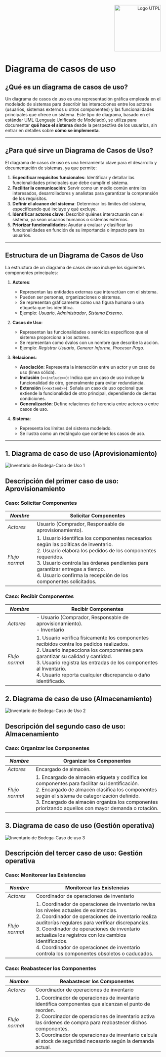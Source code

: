<p align="right">
  <img src="https://i.postimg.cc/13qQdqZs/utpllogo.png" alt="Logo UTPL" width="150"/>
</p>


# Diagrama de casos de uso 

## ¿Qué es un diagrama de casos de uso?

Un diagrama de casos de uso es una representación gráfica empleada en el modelado de sistemas para describir las interacciones entre los actores (usuarios, sistemas externos u otros componentes) y las funcionalidades principales que ofrece un sistema. Este tipo de diagrama, basado en el estándar UML (Lenguaje Unificado de Modelado), se utiliza para documentar **qué hace el sistema** desde la perspectiva de los usuarios, sin entrar en detalles sobre **cómo se implementa**.

---

## ¿Para qué sirve un Diagrama de Casos de Uso?

El diagrama de casos de uso es una herramienta clave para el desarrollo y documentación de sistemas, ya que permite:

1. **Especificar requisitos funcionales**: Identificar y detallar las funcionalidades principales que debe cumplir el sistema.
2. **Facilitar la comunicación**: Servir como un medio común entre los interesados, desarrolladores y analistas para garantizar la comprensión de los requisitos.
3. **Definir el alcance del sistema**: Determinar los límites del sistema, especificando qué incluye y qué excluye.
4. **Identificar actores clave**: Describir quiénes interactuarán con el sistema, ya sean usuarios humanos o sistemas externos.
5. **Priorizar funcionalidades**: Ayudar a evaluar y clasificar las funcionalidades en función de su importancia o impacto para los usuarios.

---

## Estructura de un Diagrama de Casos de Uso

La estructura de un diagrama de casos de uso incluye los siguientes componentes principales:

1. **Actores**:
   - Representan las entidades externas que interactúan con el sistema.
   - Pueden ser personas, organizaciones o sistemas.
   - Se representan gráficamente como una figura humana o una etiqueta que los identifica.
   - Ejemplo: *Usuario*, *Administrador*, *Sistema Externo*.

2. **Casos de Uso**:
   - Representan las funcionalidades o servicios específicos que el sistema proporciona a los actores.
   - Se representan como óvalos con un nombre que describe la acción.
   - Ejemplo: *Registrar Usuario*, *Generar Informe*, *Procesar Pago*.

3. **Relaciones**:
   - **Asociación**: Representa la interacción entre un actor y un caso de uso (línea sólida).
   - **Inclusión** (`<<include>>`): Indica que un caso de uso incluye la funcionalidad de otro, generalmente para evitar redundancia.
   - **Extensión** (`<<extend>>`): Señala un caso de uso opcional que extiende la funcionalidad de otro principal, dependiendo de ciertas condiciones.
   - **Generalización**: Define relaciones de herencia entre actores o entre casos de uso.

4. **Sistema**:
   - Representa los límites del sistema modelado.
   - Se ilustra como un rectángulo que contiene los casos de uso.

---
## 1. Diagrama de caso de uso (Aprovisionamiento)

![Inventario de Bodega-Caso de Uso 1](https://github.com/user-attachments/assets/53aa4410-8fd5-463e-b956-7a08203f77b2)

 ## Descripción del primer caso de uso: Aprovisionamiento

 ### Caso: Solicitar Componentes 

| *Nombre*           | Solicitar Componentes                      |
|-----------------------|-------------------------------------------------|
| *Actores*          | Usuario (Comprador, Responsable de aprovisionamiento).    |
| *Flujo normal*     | 1. Usuario identifica los componentes necesarios según las políticas de inventario. <br>2. Usuario elabora los pedidos de los componentes requeridos.<br>3. Usuario controla las órdenes pendientes para garantizar entregas a tiempo. <br>4. Usuario confirma la recepción de los componentes solicitados.|

 ### Caso: Recibir Componentes

| *Nombre*           | Recibir Componentes                          |
|-----------------------|-------------------------------------------------|
| *Actores*          | - Usuario (Comprador, Responsable de aprovisionamiento).<br> - Inventario   |
| *Flujo normal*     | 1. Usuario verifica físicamente los componentes recibidos contra los pedidos realizados.<br>2. Usuario inspecciona los componentes para garantizar su calidad y cantidad.<br>3. Usuario registra las entradas de los componentes al Inventario.<br>4. Usuario reporta cualquier discrepancia o daño identificado.|

## 2. Diagrama de caso de uso (Almacenamiento)

![Inventario de Bodega-Caso de Uso 2](https://github.com/user-attachments/assets/9b1955ed-38bf-47ee-a909-547a3e15675e)

 ## Descripción del segundo caso de uso: Almacenamiento

 ### Caso: Organizar los Componentes 

| *Nombre*           | Organizar los Componentes                                    |
|-----------------------|-------------------------------------------------|
| *Actores*          | Encargado de almacén.     |
| *Flujo normal*     | 1. Encargado de almacén etiqueta y codifica los componentes para facilitar su identificación. <br>2. Encargado de almacén clasifica los componentes según el sistema de categorización definido.<br>3. Encargado de almacén organiza los componentes priorizando aquellos con mayor demanda o rotación. |
 
## 3. Diagrama de caso de uso (Gestión operativa)

![Inventario de Bodega-Caso de uso 3](https://github.com/user-attachments/assets/4d3fb4c9-d5b9-4de3-84d3-9ebe333c9cf3)

## Descripción del tercer caso de uso: Gestión operativa

### Caso: Monitorear las Existencias

| *Nombre*           | Monitorear las Existencias         |
|-----------------------|-------------------------------------------------|
| *Actores*          | Coordinador de operaciones de inventario    |
| *Flujo normal*     | 1. Coordinador de operaciones de inventario revisa los niveles actuales de existencias.<br>2. Coordinador de operaciones de inventario realiza auditorías regulares para verificar discrepancias.<br>3. Coordinador de operaciones de inventario actualiza los registros con los cambios identificados.<br>4. Coordinador de operaciones de inventario controla los componentes obsoletos o caducados.|

### Caso: Reabastecer los Componentes

| *Nombre*           | Reabastecer los Componentes         |
|-----------------------|-------------------------------------------------|
| *Actores*          | Coordinador de operaciones de inventario    |
| *Flujo normal*     | 1. Coordinador de operaciones de inventario identifica componentes que alcanzan el punto de reorden.<br>2. Coordinador de operaciones de inventario activa las órdenes de compra para reabastecer dichos componentes.<br>3. Coordinador de operaciones de inventario calcula el stock de seguridad necesario según la demanda actual.|
